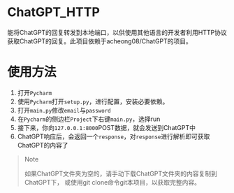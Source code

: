 # ChatGPT_HTTP
 能将ChatGPT的回复转发到本地端口，以供使用其他语言的开发者利用HTTP协议获取ChatGPT的回复。此项目依赖于acheong08/ChatGPT的项目。

# 使用方法
1. 打开```Pycharm```
2. 使用```Pycharm```打开```setup.py```，进行配置，安装必要依赖。
3. 打开```main.py```修改```email```与```password```
4. 在```Pycharm```的侧边栏```Project```下右键```main.py```，选择run
5. 接下来，你向```127.0.0.1:8000```POST数据，就会发送到ChatGPT中
6. ChatGPT响应后，会返回一个```response```，对```response```进行解析即可获取ChatGPT的内容了

> Note
> 
> 如果ChatGPT文件夹为空的，请手动下载ChatGPT文件夹的内容复制到ChatGPT下，
> 或使用git clone命令git本项目，以获取完整内容。

